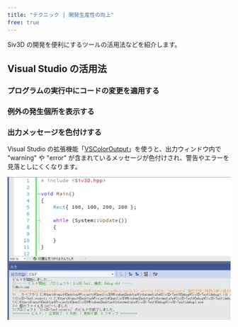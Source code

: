 ```yaml
---
title: "テクニック | 開発生産性の向上"
free: true
---
```


Siv3D の開発を便利にするツールの活用法などを紹介します。

## Visual Studio の活用法


### プログラムの実行中にコードの変更を適用する



### 例外の発生個所を表示する



### 出力メッセージを色付けする

Visual Studio の拡張機能「[VSColorOutput](https://marketplace.visualstudio.com/items?itemName=MikeWard-AnnArbor.VSColorOutput)」を使うと、出力ウィンドウ内で "warning" や "error" が含まれているメッセージが色付けされ、警告やエラーを見落としにくくなります。

![](/images/doc_v6/technique/productivity/vscoloroutput.png)
